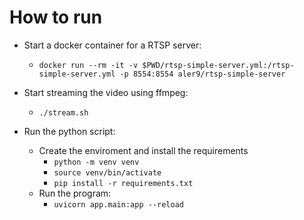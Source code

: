 # How to run

- Start a docker container for a RTSP server:
    - `docker run --rm -it -v $PWD/rtsp-simple-server.yml:/rtsp-simple-server.yml -p 8554:8554 aler9/rtsp-simple-server`

- Start streaming the video using ffmpeg:
    - `./stream.sh`

- Run the python script:
    - Create the enviroment and install the requirements
        - `python -m venv venv`
        - `source venv/bin/activate`
        - `pip install -r requirements.txt`
    - Run the program:
        - `uvicorn app.main:app --reload`